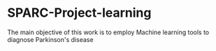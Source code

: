 # SPARC-Project-learning
The main objective of this work is to employ Machine learning tools to diagnose Parkinson's disease
